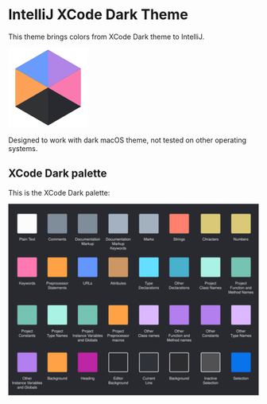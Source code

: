 # IntelliJ XCode Dark Theme

This theme brings colors from XCode Dark theme to IntelliJ.

![logo](resources/META-INF/pluginIcon.svg)

Designed to work with dark macOS theme, not tested on other operating systems.

## XCode Dark palette

This is the XCode Dark palette:

![logo](images/xcode-dark-palette.svg)
